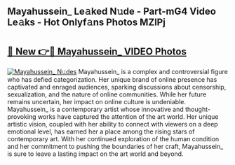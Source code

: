 ## Mayahussein_ Le𝚊ked N𝚞de - Part-mG4 Video Le𝚊ks - Hot Onlyf𝚊ns Photos MZlPj

# <h2><a href="http://ab56211.deff.icu/?id=Mayahussein_">🔗 New 👉🔴 Mayahussein_ VIDEO Photos</a></h2>

[![Mayahussein_ N𝚞des](https://i.imgur.com/rIISA9y.gif)](http://ab56211.deff.icu/?id=Mayahussein_)
Mayahussein_ is a complex and controversial figure who has defied categorization. Her unique brand of online presence has captivated and enraged audiences, sparking discussions about censorship, sexualization, and the nature of online communities. While her future remains uncertain, her impact on online culture is undeniable. Mayahussein_ is a contemporary artist whose innovative and thought-provoking works have captured the attention of the art world. Her unique artistic vision, coupled with her ability to connect with viewers on a deep emotional level, has earned her a place among the rising stars of contemporary art. With her continued exploration of the human condition and her commitment to pushing the boundaries of her craft, Mayahussein_ is sure to leave a lasting impact on the art world and beyond.
